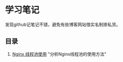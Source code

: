 学习笔记
========
发现github记笔记不错，避免有些博客网站借实名制掺私货。
## 目录

1. [Nginx 线程池使用]("tree/master/nginx_thread_pool_usage/") "分析Nginx线程池的使用方法"
